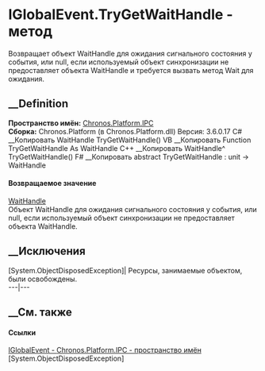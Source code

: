 # IGlobalEvent.TryGetWaitHandle - метод
Возвращает объект WaitHandle для ожидания сигнального состояния у события, или
null, если используемый объект синхронизации не предоставляет объекта
WaitHandle и требуется вызвать метод Wait для ожидания.
## __Definition
 **Пространство имён:** [Chronos.Platform.IPC](N_Chronos_Platform_IPC.htm)  
 **Сборка:** Chronos.Platform (в Chronos.Platform.dll) Версия: 3.6.0.17
C# __Копировать
     WaitHandle TryGetWaitHandle()
VB __Копировать
     Function TryGetWaitHandle As WaitHandle
C++ __Копировать
    WaitHandle^ TryGetWaitHandle()
F# __Копировать
     abstract TryGetWaitHandle : unit -> WaitHandle 
#### Возвращаемое значение
[WaitHandle](https://learn.microsoft.com/dotnet/api/system.threading.waithandle)  
Объект WaitHandle для ожидания сигнального состояния у события, или null, если
используемый объект синхронизации не предоставляет объекта WaitHandle.
## __Исключения
[System.ObjectDisposedException]| Ресурсы, занимаемые объектом, были
освобождены.  
---|---  
##  __См. также
#### Ссылки
[IGlobalEvent - ](T_Chronos_Platform_IPC_IGlobalEvent.htm)
[Chronos.Platform.IPC - пространство имён](N_Chronos_Platform_IPC.htm)
[System.ObjectDisposedException]
